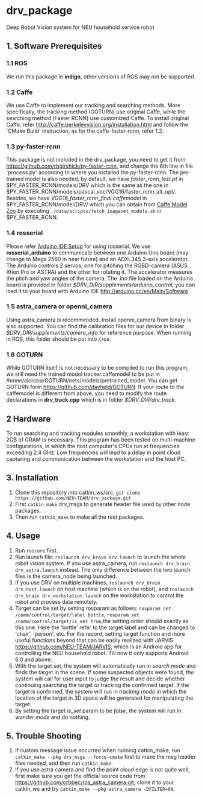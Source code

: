 # drv_package
Deep Robot Vision system for NEU household service robot
## 1. Software Prerequisites
### 1.1 ROS
We run this package in **indigo**, other versions of ROS may not be supported.
### 1.2 Caffe
We use Caffe to implement our tracking and searching methods. More specifically, 
the tracking method (GOTURN) use original Caffe, while the searching method (Faster RCNN) use customized Caffe. 
To install original Caffe, refer <http://caffe.berkeleyvision.org/installation.html> and follow the 'CMake Build' instruction, as for the caffe-faster-rcnn, refer 1.2.
### 1.3 py-faster-rcnn
This package is not included in the drv_package, you need to get it from <https://github.com/rbgirshick/py-faster-rcnn>, 
and change the 8th line in file 'process.py' according to where you installed the py-faster-rcnn. The pre-trained model is also needed,
by default, we have *faster_rcnn_test.pt* in $PY_FASTER_RCNN/models/DRV which is the same as the one in  $PY_FASTER_RCNN/models/pascal_voc/VGG16/faster_rcnn_alt_opt/. Besides, we have *VGG16_faster_rcnn_final.caffemodel* in $PY_FASTER_RCNN/model/DRV/ which you can obtain from [Caffe Model Zoo](https://github.com/BVLC/caffe/wiki/Model-Zoo) by executing `./data/scripts/fetch_imagenet_models.sh` in $PY_FASTER_RCNN.
### 1.4 rosserial
Please refer [Arduino IDE Setup](http://wiki.ros.org/rosserial_arduino/Tutorials/Arduino%20IDE%20Setup) for using rosserial. We use **rosserial_arduino** to communicate between one Arduino Uno board (may change to Mega 2560 in near future) and an ADXL345 3-axis accelerator. The Arduino controls 2 servos, one for pitching the RGBD-camera (ASUS Xtion Pro or ASTRA) and the other for rotating it. The accelerator measures the pitch and yaw angles of the camera. The .ino file loaded on the Arduino board is provided in folder *$DRV_DIR/supplements/arduino_control*, you can load it to your board with Arduino IDE <http://arduino.cc/en/Main/Software>.
### 1.5 astra_camera or openni_camera
Using astra_camera is recommended. Install openni_camera from binary is also supported. You can find the calibration files for our device in folder *$DRV_DIR/supplements/camera_info* for reference purpose. When running in ROS, this folder should be put into */.ros*.
### 1.6 GOTURN
While GOTURN itself is not necessary to be compiled to run this program, we still need the trained model tracker.caffemodel to be put in /home/aicrobo/GOTURN/nets/models/pretrained_model. You can get GOTURN form <https://github.com/davheld/GOTURN>. If your route to the caffemodel is different from above, you need to modify the route declarations in **drv_track.cpp** which is in folder *$DRV_DIR/drv_track*.

## 2 Hardware
To run searching and tracking modules smoothly, a workstation with least 2GB of GRAM is necessary. This program has been tested on multi-machine configurations, in which the host computer's CPUs run at frequencies exceeding 2.4 GHz. Low frequencies will lead to a delay in point cloud capturing and communication between the workstation and the host PC.

## 3. Installation
1. Clone this repository into catkin_ws/src:
`git clone https://github.com/NEU-TEAM/drv_package.git`
2. First `catkin_make` drv_msgs to generate header file used by other node packages.
3. Then run `catkin_make` to make all the rest packages.

## 4. Usage
1. Run `roscore` first.
2. Run launch file: `roslaunch drv_brain drv.launch` to launch the whole robot vision system. If you use astra_camera, run `roslaunch drv_brain drv_astra.launch` instead. The only difference between the two launch files is the camera_node being launched.
3. If you use DRV on multiple machines, `roslaunch drv_brain drv_host.launch` on host machine (which is on the robot), and `roslaunch drv_brain drv_workstation.launch` on the workstation to control the robot and process data remotely.
4. Target can be set by setting rosparam as follows: `rosparam set /comm/control/target/label bottle`, `rosparam set /comm/control/target/is_set true`,the setting order should exactly as this one. Here the 'bottle' refer to the target label and can be changed to 'chair', 'person', etc. For the record, setting target function and more useful functions beyond that can be easily realized with JARVIS <https://github.com/NEU-TEAM/JARVIS>, which is an Android app for controlling the NEU household robot. Till now it only supports Android 6.0 and above.
5. With the target set, the system will automatically run in *search mode* and finds the target in the scene. If some suspected objects were found, the system will call for user input to judge the result and decide whether continuing searching the target or tracking the confirmed target. If the target is confirmed, the system will run in *tracking mode* in which the location of the target in 3D space will be generated for manipulating the target.
6. By setting the target *is_set* param to be *false*, the system will run in *wander mode* and do nothing.

## 5. Trouble Shooting
1. If custom message issue occurred when running catkin_make, run `catkin_make --pkg drv_msgs --force-cmake` first to make the msg header files needed, and then run `catkin_make`.
2. If you use astra camera and find the point cloud edge is not quite well, first make sure you get the official source code from <https://github.com/orbbec/ros_astra_camera.git>, clone it to your catkin_ws and try `catkin_make --pkg astra_camera -DFILTER=ON`.
